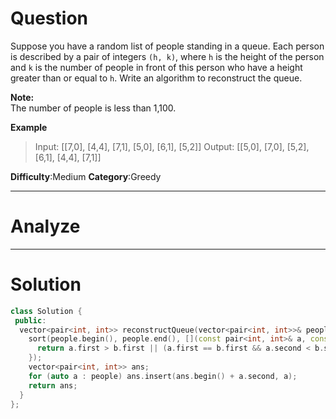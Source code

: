 
# Question

Suppose you have a random list of people standing in a queue. Each person is described by a pair of integers  `(h, k)`, where  `h`  is the height of the person and  `k`  is the number of people in front of this person who have a height greater than or equal to  `h`. Write an algorithm to reconstruct the queue.

**Note:**  
The number of people is less than 1,100.

**Example**

> Input:
> [[7,0], [4,4], [7,1], [5,0], [6,1], [5,2]]
> Output:
> [[5,0], [7,0], [5,2], [6,1], [4,4], [7,1]]

**Difficulty**:Medium
**Category**:Greedy


------------

# Analyze

------------

# Solution

```cpp
class Solution {
 public:
  vector<pair<int, int>> reconstructQueue(vector<pair<int, int>>& people) {
    sort(people.begin(), people.end(), [](const pair<int, int>& a, const pair<int, int>& b) {
      return a.first > b.first || (a.first == b.first && a.second < b.second);
    });
    vector<pair<int, int>> ans;
    for (auto a : people) ans.insert(ans.begin() + a.second, a);
    return ans;
  }
};
```

